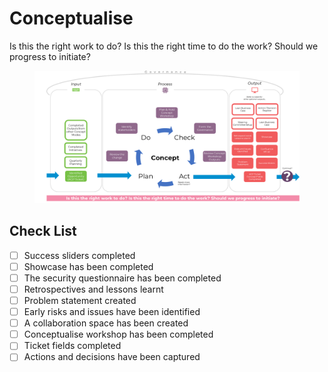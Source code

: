 # Conceptualise

Is this the right work to do? Is this the right time to do the work? Should we progress to initiate?

<figure><img src="../../.gitbook/assets/image (45).png" alt=""><figcaption></figcaption></figure>

## Check List

* [ ] Success sliders completed
* [ ] Showcase has been completed&#x20;
* [ ] The security questionnaire has been completed&#x20;
* [ ] Retrospectives and lessons learnt &#x20;
* [ ] Problem statement created &#x20;
* [ ] Early risks and issues have been identified &#x20;
* [ ] A collaboration space has been created
* [ ] Conceptualise workshop has been completed
* [ ] Ticket fields completed
* [ ] Actions and decisions have been captured
